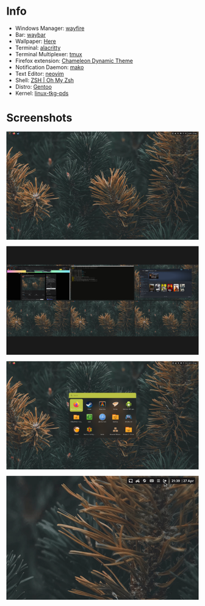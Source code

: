 # Info
- Windows Manager: [wayfire](https://wayfire.org/)
- Bar: [waybar](https://github.com/Alexays/Waybar)
- Wallpaper: [Here](Pictures/wallpapers/wallhaven-8o8owk_1920x1080.png)
- Terminal: [alacritty](https://github.com/alacritty/alacritty)
- Terminal Multiplexer: [tmux](https://github.com/tmux/tmux)
- Firefox extension: [Chameleon Dynamic Theme](https://addons.mozilla.org/en-GB/firefox/addon/chameleon-dynamic-theme-fixed/)
- Notification Daemon: [mako](https://github.com/emersion/mako)
- Text Editor: [neovim](https://neovim.io/)
- Shell: [ZSH | Oh My Zsh](https://ohmyz.sh/)
- Distro: [Gentoo](https://www.gentoo.org/)
- Kernel: [linux-tkg-pds](https://github.com/Frogging-Family/linux-tkg)

# Screenshots
![1](Pictures/screenshots/20220427_22h09m45s_grim.png)

![2](Pictures/screenshots/20220427_22h11m07s_grim.png)

![3](Pictures/screenshots/20220427_22h11m43s_grim.png)

![powermenu](Pictures/record/powermenu.gif)
